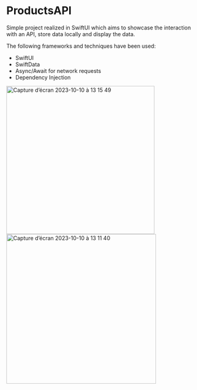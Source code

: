 # ProductsAPI

Simple project realized in SwiftUI which aims to showcase the interaction with an API, store data locally and display the data.

The following frameworks and techniques have been used:

  * SwiftUI
  * SwiftData
  * Async/Await for network requests
  * Dependency Injection


<img width="387" alt="Capture d’écran 2023-10-10 à 13 15 49" src="https://github.com/samini15/ProductsAPI/assets/27858103/0a9225f4-1a91-45a9-873c-617d17ecf2e0">

<img width="391" alt="Capture d’écran 2023-10-10 à 13 11 40" src="https://github.com/samini15/ProductsAPI/assets/27858103/11d26edf-d969-4716-93b4-61cf81c64591">

